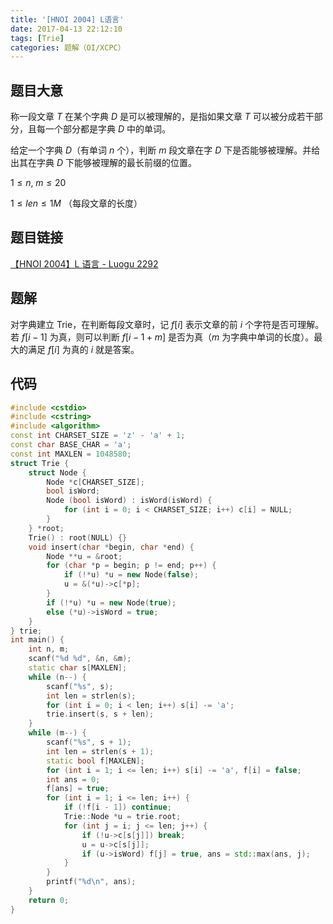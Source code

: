 ```yaml
---
title: '[HNOI 2004] L语言'
date: 2017-04-13 22:12:10
tags: [Trie]
categories: 题解（OI/XCPC）
---
```


## 题目大意

称一段文章 $T$ 在某个字典 $D$ 是可以被理解的，是指如果文章 $T$ 可以被分成若干部分，且每一个部分都是字典 $D$ 中的单词。

给定一个字典 $D$（有单词 $n$ 个），判断 $m$ 段文章在字 $D$ 下是否能够被理解。并给出其在字典 $D$ 下能够被理解的最长前缀的位置。

$1 \leqslant n, \; m \leqslant 20$

$1 \leqslant len \leqslant 1M$ （每段文章的长度）

## 题目链接

[【HNOI 2004】L 语言 - Luogu 2292](https://www.luogu.com.cn/problem/P2292)

<!-- more -->

## 题解

对字典建立 Trie，在判断每段文章时，记 $f[i]$ 表示文章的前 $i$ 个字符是否可理解。若 $f[i - 1]$ 为真，则可以判断 $f[i - 1 + m]$ 是否为真（$m$ 为字典中单词的长度）。最大的满足 $f[i]$ 为真的 $i$ 就是答案。

## 代码

```c++
#include <cstdio>
#include <cstring>
#include <algorithm>
const int CHARSET_SIZE = 'z' - 'a' + 1;
const char BASE_CHAR = 'a';
const int MAXLEN = 1048580;
struct Trie {
    struct Node {
        Node *c[CHARSET_SIZE];
        bool isWord;
        Node (bool isWord) : isWord(isWord) {
            for (int i = 0; i < CHARSET_SIZE; i++) c[i] = NULL;
        }
    } *root;
    Trie() : root(NULL) {}
    void insert(char *begin, char *end) {
        Node **u = &root;
        for (char *p = begin; p != end; p++) {
            if (!*u) *u = new Node(false);
            u = &(*u)->c[*p];
        }
        if (!*u) *u = new Node(true);
        else (*u)->isWord = true;
    }
} trie;
int main() {
    int n, m;
    scanf("%d %d", &n, &m);
    static char s[MAXLEN];
    while (n--) {
        scanf("%s", s);
        int len = strlen(s);
        for (int i = 0; i < len; i++) s[i] -= 'a';
        trie.insert(s, s + len);
    }
    while (m--) {
        scanf("%s", s + 1);
        int len = strlen(s + 1);
        static bool f[MAXLEN];
        for (int i = 1; i <= len; i++) s[i] -= 'a', f[i] = false;
        int ans = 0;
        f[ans] = true;
        for (int i = 1; i <= len; i++) {
            if (!f[i - 1]) continue;
            Trie::Node *u = trie.root;
            for (int j = i; j <= len; j++) {
                if (!u->c[s[j]]) break;
                u = u->c[s[j]];
                if (u->isWord) f[j] = true, ans = std::max(ans, j);
            }
        }
        printf("%d\n", ans);
    }
    return 0;
}
```